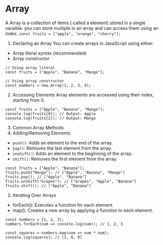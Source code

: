 # Array

A Array is a collection of items ( called a element) stored in a single varaible. you can store multiple in an array and can access them using an index.
`const fruits = ["apple", "orange", "cherry"];`

1. Declaring an Array
   You can create arrays in JavaScript using either:

- Array literal syntax (recommended)
- Array constructor

```
// Using array literal
const fruits = ["Apple", "Banana", "Mango"];

// Using array constructor
const numbers = new Array(1, 2, 3, 4);
```

2. Accessing Elements
   Array elements are accessed using their index, starting from 0.

```
const fruits = ["Apple", "Banana", "Mango"];
console.log(fruits[0]); // Output: Apple
console.log(fruits[2]); // Output: Mango
```

3. Common Array Methods
1. Adding/Removing Elements

- `push()`: Adds an element to the end of the array.
- `pop()`: Removes the last element from the array.
- `unshift()`: Adds an element to the beginning of the array.
- `shift()`: Removes the first element from the array.

```
const fruits = ["Apple", "Banana"];
fruits.push("Mango"); // ["Apple", "Banana", "Mango"]
fruits.pop(); // ["Apple", "Banana"]
fruits.unshift("Grapes"); // ["Grapes", "Apple", "Banana"]
fruits.shift(); // ["Apple", "Banana"]
```

2. Iterating Over Arrays

- forEach(): Executes a function for each element.
- map(): Creates a new array by applying a function to each element.

```
const numbers = [1, 2, 3];
numbers.forEach(num => console.log(num)); // 1, 2, 3

const squares = numbers.map(num => num * num);
console.log(squares); // [1, 4, 9]
```
